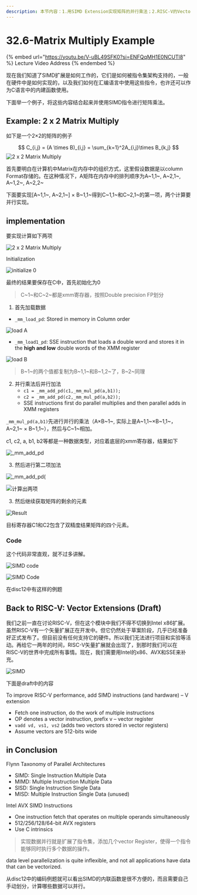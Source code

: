 ```yaml
---
description: 本节内容：1.用SIMD Extension实现矩阵的并行乘法；2.RISC-V的Vector Extensions；
---
```


# 32.6-Matrix Multiply Example

{% embed url="https://youtu.be/V-uBL49SFK0?si=ENFQqMH1E0NCUTl8" %}
Lecture Video Address
{% endembed %}

现在我们知道了SIMD扩展是如何工作的，它们是如何被指令集架构支持的，一般在硬件中是如何实现的，以及我们如何在汇编语言中使用这些指令，也许还可以作为C语言中的内建函数使用。

下面举一个例子，将这些内容结合起来并使用SIMD指令进行矩阵乘法。

## Example: 2 x 2 Matrix Multiply

如下是一个2×2的矩阵的例子

$$
C_{i,j} = (A \times B)_{i,j} = \sum_{k=1}^2A_{i,j}\times B_{k,j}
$$
![2 x 2 Matrix Multiply](.image/image-20240628211454926.png)

首先要明白在计算机中Matrix在内存中的组织方式，这里假设数据是以column Format存储的。在这种情况下，A矩阵在内存中的排列顺序为A~1,1~, A~2,1~, A~1,2~, A~2,2~

下面要实现[A~1,1~, A~2,1~] × B~1,1~得到C~1,1~和C~2,1~的第一项，两个计算要并行实现。

## implementation

要实现计算如下两项

![2 x 2 Matrix Multiply](.image/image-20240629162435907.png)

Initialization

![initialize 0](.image/image-20240629162313217.png)

最终的结果要保存在C中，首先初始化为0

> C~1~和C~2~都是xmm寄存器，按照Double precision FP划分

1. 首先加载数据

- `_mm_load_pd`: Stored in memory in Column order

![load A](.image/image-20240629162329349.png)

- `_mm_load1_pd`: SSE instruction that loads a double word and stores it in the **high and low** double words of the XMM register

![load B](.image/image-20240629162337965.png)

> B~1~的两个值都复制为B~1,1~和B~1,2~了，B~2~同理

2. 并行乘法后并行加法
    - `c1 = _mm_add_pd(c1,_mm_mul_pd(a,b1)); `
    - `c2 = _mm_add_pd(c2,_mm_mul_pd(a,b2));`
    - SSE instructions first do parallel multiplies and then parallel adds in XMM registers

`_mm_mul_pd(a,b1)`先进行并行的乘法（A×B~1~, 实际上是A~1,1~×B~1,1~，A~2,1~ × B~1,1~），然后与C~1~相加。

c1, c2, a, b1, b2等都是一种数据类型，对应着底层的xmm寄存器，结果如下

![_mm_add_pd](.image/image-20240629162805997.png)

3. 然后进行第二项加法

![_mm_add_pd(](.image/image-20240629162905638.png)

![计算出两项](.image/image-20240629162922233.png)

3. 然后继续获取矩阵的剩余的元素

![Result](.image/image-20240629162958318.png)

目标寄存器C1和C2包含了双精度结果矩阵的四个元素。

### Code

这个代码非常直观，就不过多讲解。

![SIMD code](.image/image-20240628212108567.png)

![SIMD Code](.image/image-20240628212124903.png)

在disc12中有这样的例题

## Back to RISC-V: Vector Extensions (Draft)

我们之前一直在讨论RISC-V，但在这个模块中我们不得不切换到Intel x86扩展。虽然RISC-V有一个矢量扩展正在开发中。但它仍然处于草案阶段，几乎已经准备好正式发布了。但目前没有任何支持它的硬件。所以我们无法进行项目和实验等活动。再给它一两年的时间，RISC-V矢量扩展就会出现了，到那时我们可以在RISC-V的世界中完成所有事情。现在，我们需要用Intel的x86、AVX和SSE来补充。

![SIMD](.image/image-20240628212157746.png)

下面是draft中的内容

To improve RISC-V performance, add SIMD instructions (and hardware) – V extension

- Fetch one instruction, do the work of multiple instructions
- OP denotes a vector instruction, prefix v – vector register 
- `vadd vd, vs1, vs2` (adds two vectors stored in vector registers)
- Assume vectors are 512-bits wide 

##  in Conclusion

Flynn Taxonomy of Parallel Architectures

- SIMD: Single Instruction Multiple Data
- MIMD: Multiple Instruction Multiple Data
- SISD: Single Instruction Single Data
- MISD: Multiple Instruction Single Data (unused)

Intel AVX SIMD Instructions

- One instruction fetch that operates on multiple operands simultaneously
- 512/256/128/64-bit AVX registers
- Use C intrinsics

> 实现数据并行就是扩展了指令集，添加几个vector Register，使得一个指令能够同时执行多个数据的操作。

data level parallelization is quite inflexible, and not all applications have data that can be vectorized.

从disc12中的编码例题就可以看出SIMD的内联函数是很不方便的，而且需要自己手动划分，计算哪些数据可以并行。
